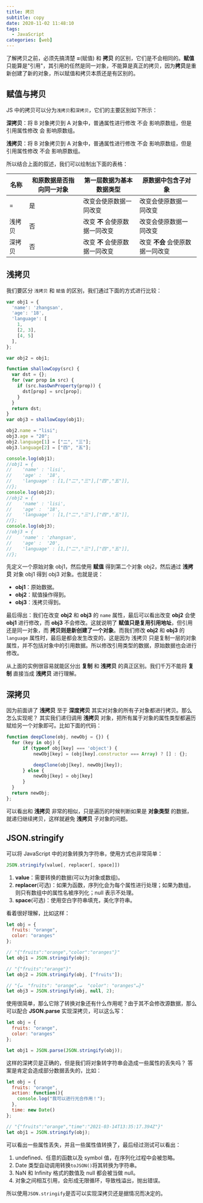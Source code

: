 ```yaml
---
title: 拷贝
subtitle: copy
date: 2020-11-02 11:48:10
tags:
  - JavaScript
categories: [web]
---
```

了解拷贝之前，必须先搞清楚 **=**(赋值) 和 **拷贝** 的区别，它们是不会相同的。**赋值** 只能算是"引用"，其引用的任然是同一对象，不能算是真正的拷贝，因为**拷贝**是重新创建了新的对象，所以赋值和拷贝本质还是有区别的。

<!-- more -->

## 赋值与拷贝
JS 中的拷贝可以分为`浅拷贝`和`深拷贝`，它们的主要区别如下所示：

**深拷贝**：将 B 对象拷贝到 A 对象中，普通属性进行修改 不会 影响原数组，但是引用属性修改 会 影响原数组。

**浅拷贝**：将 B 对象拷贝到 A 对象中，普通属性进行修改 不会 影响原数组，但是引用属性修改 不会 影响原数组。

所以结合上面的叙述，我们可以绘制出下面的表格：

|  名称   | 和原数据是否指向同一对象 | 第一层数据为基本数据类型 | 原数据中包含子对象 |
|  ----  | ----  | ----  | ----  |
|  =  | 是 | 改变会使原数据一同改变 | 改变会使原数据一同改变 |
|  浅拷贝  | 否 | 改变 **不** 会使原数据一同改变 | 改变会使原数据一同改变 |
|  深拷贝  | 否 | 改变 **不** 会使原数据一同改变 | 改变 **不会** 会使原数据一同改变 |

## 浅拷贝
我们要区分 `浅拷贝` 和 `赋值` 的区别，我们通过下面的方式进行比较：
```javascript
var obj1 = {
  'name': 'zhangsan',
  'age': '18',
  'language': [
	1,
	[2, 3],
	[4, 5]
  ],
};

var obj2 = obj1;

function shallowCopy(src) {
  var dst = {};
  for (var prop in src) {
    if (src.hasOwnProperty(prop)) {
      dst[prop] = src[prop];
    }
  }
  return dst;
}
var obj3 = shallowCopy(obj1);

obj2.name = "lisi";
obj3.age = "20";
obj2.language[1] = ["二", "三"];
obj3.language[2] = ["四", "五"];

console.log(obj1);
//obj1 = {
//    'name' : 'lisi',
//    'age' :  '18',
//    'language' : [1,["二","三"],["四","五"]],
//};
console.log(obj2);
//obj2 = {
//    'name' : 'lisi',
//    'age' :  '18',
//    'language' : [1,["二","三"],["四","五"]],
//};
console.log(obj3);
//obj3 = {
//    'name' : 'zhangsan',
//    'age' :  '20',
//    'language' : [1,["二","三"],["四","五"]],
//};
```
先定义一个原始对象 obj1，然后使用 **赋值** 得到第二个对象 obj2，然后通过 **浅拷贝** 对象 obj1 得到 obj3 对象。也就是说：

- **obj1**：原始数据。
- **obj2**：赋值操作得到。
- **obj3**：浅拷贝得到。

最后得出：我们在改变 **obj2** 和 **obj3** 的 `name` 属性，最后可以看出改变 **obj2** 会使 **obj1** 进行修改，而 **obj3** 不会修改。这就说明了 **赋值只是复用引用地址**，但引用还是同一对象，而 **拷贝则是新创建了一个对象**。而我们修改 **obj2** 和 **obj3** 的 `language` 属性时，最后是都会发生改变的，这是因为 浅拷贝 只是复制一层的对象属性，并不包括对象中的引用数据。所以修改引用类型的数据，原始数据也会进行修改。

从上面的实例很容易就能区分出 **复制** 和 **浅拷贝** 的真正区别。我们千万不能将 **复制** 直接当成 **浅拷贝** 进行理解。

## 深拷贝
因为前面讲了 **浅拷贝** 至于 **深度拷贝** 其实对对象的所有子对象都进行拷贝。那么怎么实现呢？
其实我们递归调用 **浅拷贝** 对象，把所有属于对象的属性类型都遍历赋给另一个对象即可。比如下面的代码：
```javascript
function deepClone(obj, newObj = {}) {
  for (key in obj) {
      if (typeof obj[key] === 'object') {
          newObj[key] = (obj[key].constructor === Array) ? [] : {};

          deepClone(obj[key], newObj[key]);
      } else {
          newObj[key] = obj[key]
      }
  }
  return newObj;
};
```
可以看出和 **浅拷贝** 非常的相似，只是遍历的时候判断如果是 **对象类型** 的数据，就递归继续拷贝，这样就避免 **浅拷贝** 子对象的问题。

## JSON.stringify
可以将 JavaScript 中的对象转换为字符串，使用方式也非常简单：
```javascript
JSON.stringify(value[, replacer[, space]])
```
1. **value**：需要转换的数据(可以为对象或数组)。
2. **replacer**(可选)：如果为函数，序列化会为每个属性进行处理；如果为数组，则只有数组中的属性名被序列化；null 表示不处理。
3. **space**(可选)：使用空白字符串填充，美化字符串。

看着很好理解，比如这样：
```javascript
let obj = {
  fruits: "orange",
  color: "oranges"
};

// "{"fruits":"orange","color":"oranges"}"
let obj1 = JSON.stringify(obj);

// "{"fruits":"orange"}"
let obj2 = JSON.stringify(obj, ["fruits"]);

// "{↵  "fruits": "orange",↵  "color": "oranges"↵}"
let obj3 = JSON.stringify(obj, null, 2);
```
使用很简单，那么它除了转换对象还有什么作用呢？由于其不会修改源数据，那么可以配合 **JSON.parse** 实现深拷贝，可以这么写：
```javascript
let obj = {
  fruits: "orange",
  color: "oranges"
};

let obj1 = JSON.parse(JSON.stringify(obj));
```
这样的深拷贝是正确的，但是我们将对象转字符串会造成一些属性的丢失吗？
答案是肯定会造成部分数据丢失的，比如：
```javascript
let obj = {
  fruits: "orange",
  action: function(){
    console.log("我可以进行光合作用！");
  },
  time: new Date()
};

// "{"fruits":"orange","time":"2021-03-14T13:35:17.394Z"}"
let obj1 = JSON.stringify(obj);
```
可以看出一些属性丢失，并且一些属性值转换了，最后经过测试可以看出：
1. undefined、任意的函数以及 symbol 值，在序列化过程中会被忽略。
2. Date 类型自动调用转换`toJSON()`将其转换为字符串。
3. NaN 和 Infinity 格式的数值及 null 都会被当做 null。
4. 对象之间相互引用，会形成无限循环，导致栈溢出，抛出错误。

所以使用`JSON.stringify`是否可以实现深拷贝还是据情况而决定的。